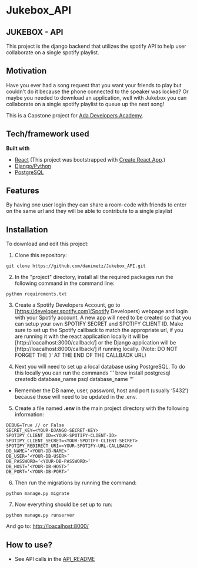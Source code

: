 # Jukebox_API

## JUKEBOX - API
This project is the django backend that utilizes the spotify API to help user collaborate on a single spotify playlist.

## Motivation

Have you ever had a song request that you want your friends to play but couldn't do it because the phone connected to the speaker was locked? Or maybe you needed to download an application, well with Jukebox you can collaborate on a single spotify playlist to queue up the next song!

This is a Capstone project for [Ada Developers Academy](https://www.adadevelopersacademy.org/).
 
## Tech/framework used
<b>Built with</b>
- [React](https://reactjs.org/) (This project was bootstrapped with [Create React App](https://github.com/facebook/create-react-app).)
- [Django/Python](https://www.djangoproject.com/)
- [PostgreSQL](https://www.postgresql.org/)

## Features
By having one user login they can share a room-code with friends to enter on the same url and they will be able to contribute to a single playlist

## Installation
To download and edit this project:

1. Clone this repository:
```
git clone https://github.com/danimetz/Jukebox_API.git
```
2. In the "project" directory, install all the required packages run the following command in the command line:
```
python requirements.txt
```
3. Create a Spotify Developers Account, go to [https://developer.spotify.com](Spotify Developers) webpage and login with your Spotify account. A new app will need to be created so that you can setup your own SPOTIFY SECRET and SPOTIFY CLIENT ID. Make sure to set up the Spotify callback to match the appropriate url, if you are running it with the react application locally it will be [http://loacalhost:3000/callback/] or the Django application will be [http://loacalhost:8000/callback/] if running locally. (Note: DO NOT FORGET THE ‘/‘ AT THE END OF THE CALLBACK URL)

4. Next you will need to set up a local database using PostgreSQL. To do this locally you can run the commands
‘’’
brew install postgresql
createdb database_name
psql database_name
‘’’

  * Remember the DB name, user, password, host and port (usually ‘5432’) because those will need to be updated in the .env.

5. Create a file named <b>.env</b> in the main project directory with the following information:
```
DEBUG=True // or False
SECRET_KEY=<YOUR-DJANGO-SECRET-KEY>
SPOTIPY_CLIENT_ID=<YOUR-SPOTIFY-CLIENT-ID>
SPOTIPY_CLIENT_SECRET=<YOUR-SPOTIFY-CLIENT-SECRET>
SPOTIPY_REDIRECT_URI=<YOUR-SPOTIFY-URL-CALLBACK>
DB_NAME=‘<YOUR-DB-NAME>’
DB_USER=‘<YOUR-DB-USER>’
DB_PASSWORD=‘<YOUR-DB-PASSWORD>’
DB_HOST=‘<YOUR-DB-HOST>’
DB_PORT=‘<YOUR-DB-PORT>’
```
6. Then run the migrations by running the command:
```
python manage.py migrate
```

7. Now everything should be set up to run:

```
python manage.py runserver
```

And go to: [http://loacalhost:8000/](http://loacalhost:8000/)

## How to use?
* See API calls in the [API_README](/API_README.md)

